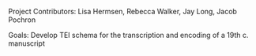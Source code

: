 Project Contributors: Lisa Hermsen, Rebecca Walker, Jay Long, Jacob Pochron

Goals: Develop TEI schema for the transcription and encoding of a 19th c. manuscript
